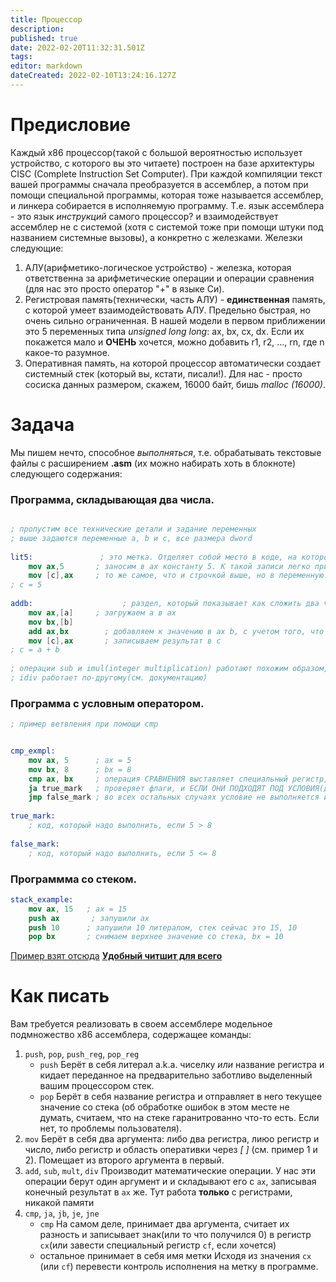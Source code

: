 ```yaml
---
title: Процессор
description: 
published: true
date: 2022-02-20T11:32:31.501Z
tags: 
editor: markdown
dateCreated: 2022-02-10T13:24:16.127Z
---
```


# Предисловие



Каждый x86 процессор(такой с большой вероятностью использует устройство, с которого вы это читаете) построен на базе архитектуры CISC (Complete Instruction Set Computer). При каждой компиляции текст вашей программы сначала преобразуется в ассемблер, а потом при помощи специальной программы, которая тоже называется ассемблер, и линкера собирается в исполняемую программу. Т.е. язык ассемблера - это язык *инструкций* самого процессор? и взаимодействует ассемблер не с системой (хотя с системой тоже при помощи штуки под названием системные вызовы), а конкретно с железками. Железки следующие:
1) АЛУ(арифметико-логическое устройство) - железка, которая ответственна за арифметические операции и операции сравнения (для нас это просто оператор "+" в языке Си).
2) Регистровая память(технически, часть АЛУ) - **единственная** память, с которой умеет взаимодействовать АЛУ. Предельно быстрая, но очень сильно ограниченная. В нашей модели в первом приближении  это 5 переменных типа *unsigned long long*: ax, bx, cx, dx. Если их покажется мало и **ОЧЕНЬ** хочется, можно добавить r1, r2, $\dots$, rn, где n какое-то разумное.
3) Оперативная память, на которой процессор автоматически создает системный стек (который вы, кстати, писали!). Для нас - просто сосиска данных размером, скажем, 16000 байт, бишь *malloc (16000)*.


# Задача
Мы пишем нечто, способное *выполняться*, т.е. обрабатывать текстовые файлы с расширением **.asm** (их можно набирать хоть в блокноте) следующего содержания:

### Программа, складывающая два числа.
```nasm

; пропустим все технические детали и задание переменных
; выше задаются переменные a, b и c, все размера dword
	
lit5:               ; это метка. Отделяет собой место в коде, на которое можно перепрыгнуть(при помощи оператора jmp)
	mov	ax,5       ; заносим в ax константу 5. К такой записи легко привыкнуть, если рассматривать ее как ax = 5
	mov	[c],ax     ; то же самое, что и строчкой выше, но в переменную. Заметим, что устройство управления НЕ МОЖЕТ записать литерал 5 сразу в память, только через регистр. Тут так заведено.
; c = 5
	
addb:			         ; раздел, который показывает как сложить два числа 
	mov	ax,[a]	   ; загружаем a в ax
	mov bx,[b]
	add	ax,bx	 	 ; добавляем к значению в ax b, с учетом того, что раньше там была записана a, теперь там a + b, аналогично УУ, АЛУ не может работать с двумя аргументами в памяти, лучше если оба будут в регистрах, или если хотя бы один
	mov	[c],ax		 ; записываем результат в c
; c = a + b
	
; операции sub и imul(integer multiplication) работают похожим образом, 
; idiv работает по-другому(см. документацию)
```

### Программа с условным оператором.
```nasm
; пример ветвления при помощи cmp


cmp_exmpl:
	mov ax, 5      ; ax = 5
	mov bx, 8      ; bx = 8
	cmp ax, bx     ; операция СРАВНЕНИЯ выставляет специальный регистр, который указывает больше или меньше первый аргумент второго
	ja true_mark   ; проверяет флаги, и ЕСЛИ ОНИ ПОДХОДЯТ ПОД УСЛОВИЯ(для ja это то что первый аргумент больше второго) 
	jmp false_mark ; во всех остальных случаях условие не выполняется и надо перейти по false
  
true_mark:
	; код, который надо выполнить, если 5 > 8
  
false_mark:
	; код, который надо выполнить, если 5 <= 8

```

### Программма со стеком.
```nasm
stack_example: 
	mov ax, 15   ; ax = 15
	push ax		  ; запушили ax
	push 10      ; запушили 10 литералом, стек сейчас это 15, 10
	pop bx       ; снимаем верхнее значение со стека, bx = 10
```
[Пример взят отсюда](https://www.csee.umbc.edu/portal/help/nasm/sample.shtml)
[**Удобный читшит для всего**](https://www.cs.uaf.edu/2005/fall/cs301/support/x86/nasm.html)


# Как писать

Вам требуется реализовать в своем ассемблере модельное подмножество x86 ассемблера, содержащее команды:
1) `push`, `pop`, `push_reg`, `pop_reg`
	- `push`
  Берёт в себя литерал a.k.a. чиселку *или* название регистра и кидает переданное на предварительно заботливо выделенный вашим процессором стек.
  	- `pop`
    Берёт в себя название регистра и отправляет в него текущее значение со стека (об обработке ошибок в этом месте не думать, считаем, что на стеке гаранитрованно что-то есть. Если нет, то проблемы пользователя).
2) `mov`
	Берёт в себя два аргумента: либо два регистра, лиюо регистр и число, либо регистр и область оперативки через *[* *]* (см. пример 1 и 2). Помещает из второго аргумента в первый.
3) `add`, `sub`, `mult`, `div`
	Производит математические операции. У нас эти операции берут один аргумент и и складывают его с `ax`, записывая конечный результат в `ax` же. Тут работа **только** с регистрами, никакой памяти
4) `cmp`, `ja`, `jb`, `je`, `jne`
	- `cmp`
  На самом деле, принимает два аргумента, считает их разность и записывает знак(или то что получился 0) в регистр `cx`(или завести специальный регистр `cf`, если хочется)
   - остальное принимает в себя имя метки
   Исходя из значения `cx` (или `cf`) перевести контроль исполнения на метку в программе. 





